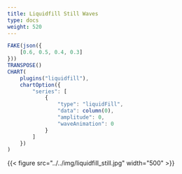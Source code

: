```yaml
---
title: Liquidfill Still Waves
type: docs
weight: 520
---
```


```js
FAKE(json({
    [0.6, 0.5, 0.4, 0.3]
}))
TRANSPOSE()
CHART(
    plugins("liquidfill"),
    chartOption({
        "series": [
            {
                "type": "liquidFill",
                "data": column(0),
                "amplitude": 0,
                "waveAnimation": 0
            }
        ]
    })
)
```

{{< figure src="../../img/liquidfill_still.jpg" width="500" >}}
